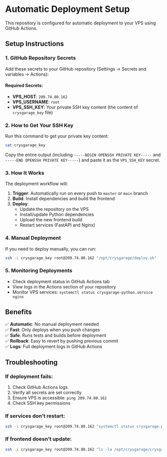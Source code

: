 # Automatic Deployment Setup

This repository is configured for automatic deployment to your VPS using GitHub Actions.

## Setup Instructions

### 1. GitHub Repository Secrets

Add these secrets to your GitHub repository (Settings → Secrets and variables → Actions):

#### Required Secrets:
- **VPS_HOST**: `209.74.80.162`
- **VPS_USERNAME**: `root`
- **VPS_SSH_KEY**: Your private SSH key content (the content of `crysgarage_key` file)

### 2. How to Get Your SSH Key

Run this command to get your private key content:
```bash
cat crysgarage_key
```

Copy the entire output (including `-----BEGIN OPENSSH PRIVATE KEY-----` and `-----END OPENSSH PRIVATE KEY-----`) and paste it as the `VPS_SSH_KEY` secret.

### 3. How It Works

The deployment workflow will:
1. **Trigger**: Automatically run on every push to `master` or `main` branch
2. **Build**: Install dependencies and build the frontend
3. **Deploy**: 
   - Update the repository on the VPS
   - Install/update Python dependencies
   - Upload the new frontend build
   - Restart services (FastAPI and Nginx)

### 4. Manual Deployment

If you need to deploy manually, you can run:
```bash
ssh -i crysgarage_key root@209.74.80.162 "/opt/crysgarage/deploy.sh"
```

### 5. Monitoring Deployments

- Check deployment status in GitHub Actions tab
- View logs in the Actions section of your repository
- Monitor VPS services: `systemctl status crysgarage-python.service nginx`

## Benefits

✅ **Automatic**: No manual deployment needed  
✅ **Fast**: Only deploys when you push changes  
✅ **Safe**: Runs tests and builds before deployment  
✅ **Rollback**: Easy to revert by pushing previous commit  
✅ **Logs**: Full deployment logs in GitHub Actions  

## Troubleshooting

### If deployment fails:
1. Check GitHub Actions logs
2. Verify all secrets are set correctly
3. Ensure VPS is accessible: `ping 209.74.80.162`
4. Check SSH key permissions

### If services don't restart:
```bash
ssh -i crysgarage_key root@209.74.80.162 "systemctl status crysgarage-python.service nginx"
```

### If frontend doesn't update:
```bash
ssh -i crysgarage_key root@209.74.80.162 "ls -la /opt/crysgarage/crysgarage-frontend/dist/"
```
